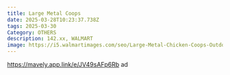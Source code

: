 ```yaml
---
title: Large Metal Coops
date: 2025-03-28T10:23:37.738Z
tags: 2025-03-30
Category: OTHERS
description: 142.xx, WALMART
image: https://i5.walmartimages.com/seo/Large-Metal-Chicken-Coops-Outdoor-Duck-Walk-in-Run-Poultry-Cage-Hen-House-Yard-Habitat-Cage-Waterproof-Cover-Spire-Shaped-Coop-9-8-L-x-6-6-W-x-6-6-H_00f213df-d1b5-4f25-8de3-1ed5b7d0a3ed.f5a229da458651e2ecef3aef373b8802.jpeg?odnHeight=640&odnWidth=640&odnBg=FFFFFF
---
```

https://mavely.app.link/e/JV49sAFp6Rb   ad